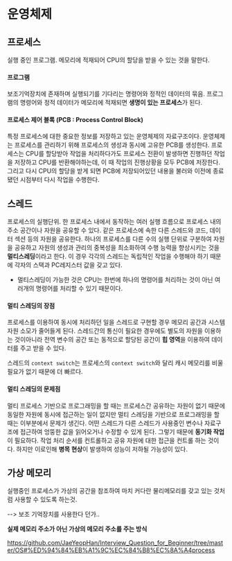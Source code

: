# 운영체제

## 프로세스

실행 중인 프로그램. 메모리에 적재되어 CPU의 할당을 받을 수 있는 것을 말한다. 

#### 프로그램

보조기억장치에 존재하며 실행되기를 기다리는 명령어와 정적인 데이터의 묶음. 프로그램의 명령어와 정적 데이터가 메모리에 적재되면 **생명이 있는 프로세스**가 된다.

#### 프로세스 제어 블록 (PCB : Process Control Block)

특정 프로세스에 대한 중요한 정보를 저장하고 있는 운영체제의 자료구조이다. 운영체제는 프로세스를 관리하기 위해 프로세스의 생성과 동시에 고유한 PCB를 생성한다. 프로세스는 CPU를 할당받아 작업을 처리하다가도 프로세스 전환이 발생하면 진행하던 작업을 저장하고 CPU를 반환해야하는데, 이 때 작업의 진행상황을 모두 PCB에 저장한다. 그리고 다시 CPU의 할당을 받게 되면 PCB에 저장되어있던 내용을 불러와 이전에 종료됐던 시점부터 다시 작업을 수행한다.



## 스레드

프로세스의 실행단위.  한 프로세스 내에서 동작하는 여러 실행 흐름으로 프로세스 내의 주소 공간이나 자원을 공유할 수 있다. 같은 프로세스에 속한 다른 스레드와 코드, 데이터 섹션 등의 자원을 공유한다. 하나의 프로세스를 다른 수의 실행 단위로 구분하여 자원을 공유하고 자원의 생성과 관리의 중복성을 최소화하여 수행 능력을 향상시키는 것을 **멀티스레딩**이라고 한다. 이 경우 각각의 스레드는 독립적인 작업을 수행해야 하기 때문에 각자의 스택과 PC레지스터 값을 갖고 있다.

- 멀티스레딩이 가능한 것은 CPU는 한번에 하나의 명령어를 처리하는 것이 아닌 여러개의 명령어를 처리할 수 있기 때문이다.

#### 멀티 스레딩의 장점

프로세스를 이용하여 동시에 처리하던 일을 스레드로 구현할 경우 메모리 공간과 시스템 자원 소모가 줄어들게 된다. 스레드간의 통신이 필요한 경우에도 별도의 자원을 이용하는 것이아니라 전역 변수의 공간 또는 동적으로 할당된 공간이 **힙 영역**을 이용하여 데이터를 주고 받을 수 있다. 

스레드의 `context switch`는 프로세스의 `context switch`와 달리 캐시 메모리를 비울 필요가 없기 때문에 더 빠르다.

#### 멀티 스레딩의 문제점

멀티 프로세스 기반으로 프로그래밍을 할 때는 프로세스간 공유하는 자원이 없기 때문에 동일한 자원에 동시에 접근하는 일이 없지만 멀티 스레딩을 기반으로 프로그래밍을 할 때는 이부분에서 문제가 생긴다. 어떤 스레드가 다른 스레드가 사용중인 변수나 자료구조에 접근하여 엉뚱한 값을 읽어오거나 수정할 수 있게 된다. 그렇기 때문에 **동기화 작업**이 필요하다. 작업 처리 순서를 컨트롤하고 공유 자원에 대한 접근을 컨트롤 하는 것이다. 하지만 이로인해 **병목 현상**이 발생하여 성능이 저하될 가능성이 있다.

## 가상 메모리

실행중인 프로세스가 가상의 공간을 참조하여 마치 커다란 물리메모리를 갖고 있는 것처럼 사용할 수 있도록 하는것.

--> 보조 기억장치를 사용한다 던가..

**실제 메모리 주소가 아닌 가상의 메모리 주소를 주는 방식**

https://github.com/JaeYeopHan/Interview_Question_for_Beginner/tree/master/OS#%ED%94%84%EB%A1%9C%EC%84%B8%EC%8A%A4process